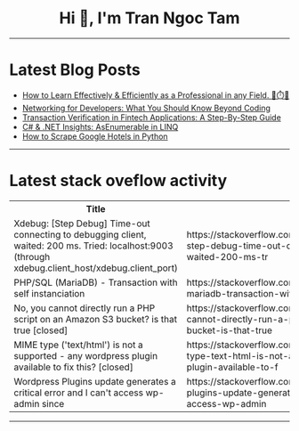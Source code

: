<h1 align="center">Hi 👋, I'm Tran Ngoc Tam</h1>

---

# Latest Blog Posts 
<!-- BLOG-POST-LIST:START -->
- [How to Learn Effectively &amp; Efficiently as a Professional in any Field. 🧠⏱️🎯](https://dev.to/mrchike/how-to-learn-effectively-efficiently-as-a-professional-in-any-field-4l7d)
- [Networking for Developers: What You Should Know Beyond Coding](https://dev.to/flynnjones/networking-for-developers-what-you-should-know-beyond-coding-1cji)
- [Transaction Verification in Fintech Applications: A Step-By-Step Guide](https://dev.to/engroso/transaction-verification-in-fintech-applications-a-step-by-step-guide-4953)
- [C# &amp; .NET Insights: AsEnumerable in LINQ](https://dev.to/abdullahal_mahmud/c-net-insights-pgp)
- [How to Scrape Google Hotels in Python](https://dev.to/crawlbase/how-to-scrape-google-hotels-in-python-3f40)
<!-- BLOG-POST-LIST:END -->

---

# Latest stack oveflow activity
<table>
  <tr><th>Title</th><th>Link</th></tr>
  <!-- STACKOVERFLOW:START --><tr><td>Xdebug: [Step Debug] Time-out connecting to debugging client, waited: 200 ms. Tried: localhost:9003 &lpar;through xdebug.client_host/xdebug.client_port&rpar;</td><td>https://stackoverflow.com/questions/79580643/xdebug-step-debug-time-out-connecting-to-debugging-client-waited-200-ms-tr</td></tr><tr><td>PHP/SQL &lpar;MariaDB&rpar; - Transaction with self instanciation</td><td>https://stackoverflow.com/questions/79580642/php-sql-mariadb-transaction-with-self-instanciation</td></tr><tr><td>No, you cannot directly run a PHP script on an Amazon S3 bucket? is that true [closed]</td><td>https://stackoverflow.com/questions/79580505/no-you-cannot-directly-run-a-php-script-on-an-amazon-s3-bucket-is-that-true</td></tr><tr><td>MIME type &lpar;&#39;text/html&#39;&rpar; is not a supported - any wordpress plugin available to fix this? [closed]</td><td>https://stackoverflow.com/questions/79580383/mime-type-text-html-is-not-a-supported-any-wordpress-plugin-available-to-f</td></tr><tr><td>Wordpress Plugins update generates a critical error and I can&#39;t access wp-admin since</td><td>https://stackoverflow.com/questions/79580359/wordpress-plugins-update-generates-a-critical-error-and-i-cant-access-wp-admin</td></tr><!-- STACKOVERFLOW:END -->
</table>

---


